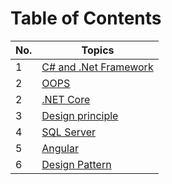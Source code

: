 # Table of Contents

| No. | Topics |
| --- | --------- |
|1  | [C# and .Net Framework](./CsharpOops.md)  |
|2  | [OOPS](./Oops) |
|2  | [.NET Core](./DotnetCore.md) |
|3  | [Design principle](./DesginPrinciple.md) |
|4  | [SQL Server](./SQLServer.md) |
|5  | [Angular](./Angular.md) |
|6  | [Design Pattern](./DesignPattern.md) |
